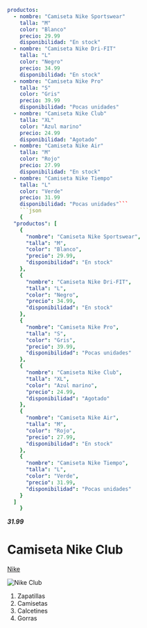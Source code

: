 ```yaml
productos:
  - nombre: "Camiseta Nike Sportswear"
    talla: "M"
    color: "Blanco"
    precio: 29.99
    disponibilidad: "En stock"
  - nombre: "Camiseta Nike Dri-FIT"
    talla: "L"
    color: "Negro"
    precio: 34.99
    disponibilidad: "En stock"
  - nombre: "Camiseta Nike Pro"
    talla: "S"
    color: "Gris"
    precio: 39.99
    disponibilidad: "Pocas unidades"
  - nombre: "Camiseta Nike Club"
    talla: "XL"
    color: "Azul marino"
    precio: 24.99
    disponibilidad: "Agotado"
  - nombre: "Camiseta Nike Air"
    talla: "M"
    color: "Rojo"
    precio: 27.99
    disponibilidad: "En stock"
  - nombre: "Camiseta Nike Tiempo"
    talla: "L"
    color: "Verde"
    precio: 31.99
    disponibilidad: "Pocas unidades"```
    ```json
    {
  "productos": [
    {
      "nombre": "Camiseta Nike Sportswear",
      "talla": "M",
      "color": "Blanco",
      "precio": 29.99,
      "disponibilidad": "En stock"
    },
    {
      "nombre": "Camiseta Nike Dri-FIT",
      "talla": "L",
      "color": "Negro",
      "precio": 34.99,
      "disponibilidad": "En stock"
    },
    {
      "nombre": "Camiseta Nike Pro",
      "talla": "S",
      "color": "Gris",
      "precio": 39.99,
      "disponibilidad": "Pocas unidades"
    },
    {
      "nombre": "Camiseta Nike Club",
      "talla": "XL",
      "color": "Azul marino",
      "precio": 24.99,
      "disponibilidad": "Agotado"
    },
    {
      "nombre": "Camiseta Nike Air",
      "talla": "M",
      "color": "Rojo",
      "precio": 27.99,
      "disponibilidad": "En stock"
    },
    {
      "nombre": "Camiseta Nike Tiempo",
      "talla": "L",
      "color": "Verde",
      "precio": 31.99,
      "disponibilidad": "Pocas unidades"
    }
  ]
    }
  ```
  ***31.99***

  # Camiseta Nike Club 

  [Nike](https://www.nike.com/es)

  ![Nike Club](https://www.brandemia.org/wp-content/uploads/2011/09/logo_nike_principal.jpg)

  1. Zapatillas
  2. Camisetas
  3. Calcetines
  4. Gorras
